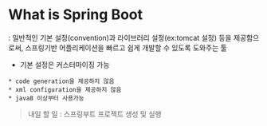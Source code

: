# What is Spring Boot

: 일반적인 기본 설정(convention)과 라이브러리 설정(ex:tomcat 설정) 등을 제공함으로써, 스프링기반 어플리케이션을 빠르고 쉽게 개발할 수 있도록 도와주는 툴
* 기본 설정은 커스터마이징 가능

```
* code generation을 제공하지 않음
* xml configuration을 제공하지 않음
* java8 이상부터 사용가능
```
> 내일 할 일 : 스프링부트 프로젝트 생성 및 실행
